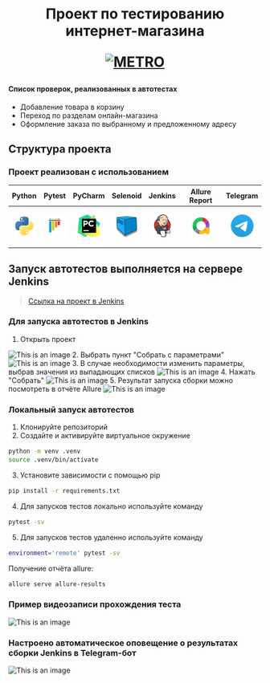 <h1 align="center">Проект по тестированию интернет-магазина 
<p align="center">
<a href="https://online.metro-cc.ru/" target="_blank">
<img src="https://upload.wikimedia.org/wikipedia/commons/5/53/Logo_METRO.svg" 
alt="METRO" width="256" height="128"> </a> 
</p> </h1>

#### Список проверок, реализованных в автотестах
- Добавление товара в корзину
- Переход по разделам онлайн-магазина
- Оформление заказа по выбранному и предложенному адресу

## Структура проекта

### Проект реализован с использованием
<p align="center">

| Python                                                                                            | Pytest                                                                                            | PyCharm                                                                                         | Selenoid                                                                                   | Jenkins                                                                                             | Allure Report                                                          | Telegram                                                                                     |
|---------------------------------------------------------------------------------------------------|---------------------------------------------------------------------------------------------------|-------------------------------------------------------------------------------------------------|--------------------------------------------------------------------------------------------|-----------------------------------------------------------------------------------------------------|------------------------------------------------------------------------|----------------------------------------------------------------------------------------------|
| <p align="center"><img src="/Images/python-original.svg" alt="Python" width="45" height="45"></p> | <p align="center"><img src="/Images/pytest-original.svg" alt="Pytest" width="45" height="45"></p> | <p align="center"><img src="/Images/PyCharm_Icon.svg" alt="Pycharm" width="45" height="45"></p> | <p align="center"><img src="/Images/selenoid.png" alt="Selene" width="45" height="45"></p> | <p align="center"><img src="/Images/jenkins-original.svg" alt="Jenkins" width="45" height="45"></p> | <p align="center"><img src="/Images/allure.png" alt="Allure" width="45" height="45"></p> | <p align="center"><img src="/Images/telegram.svg" alt="Telegram" width="45" height="45"></p> |
</p>

## Запуск автотестов выполняется на сервере Jenkins
> <a target="_blank" href="LINK">Ссылка на проект в Jenkins</a>

### Для запуска автотестов в Jenkins
1. Открыть проект

![This is an image](/Images/Screenshots/Jenkins_main.png)
2. Выбрать пункт "Собрать с параметрами"
![This is an image](/Images/Screenshots/Jenkins_main.png)
3. В случае необходимости изменить параметры, выбрав значения из выпадающих списков
![This is an image](/Images/Screenshots/Jenkins_main.png)
4. Нажать "Собрать"
![This is an image](/Images/Screenshots/Jenkins_main.png)
5. Результат запуска сборки можно посмотреть в отчёте Allure
![This is an image](/Images/Screenshots/allure_report.png)

### Локальный запуск автотестов
1. Клонируйте репозиторий
2. Создайте и активируйте виртуальное окружение
  ```bash
  python -m venv .venv
  source .venv/bin/activate
  ```
3. Установите зависимости с помощью pip
  ```bash
  pip install -r requirements.txt
  ```
4. Для запусков тестов локально используйте команду 
  ```bash
  pytest -sv
  ```
5. Для запусков тестов удаленно используйте команду 
  ```bash
  environment='remote' pytest -sv
  ```

Получение отчёта allure:
```bash
allure serve allure-results
``` 

### Пример видеозаписи прохождения теста
![This is an image](/Images/Screenshots/test_gif.gif)

### Настроено автоматическое оповещение о результатах сборки Jenkins в Telegram-бот
![This is an image](/Images/Screenshots/bot.png)
